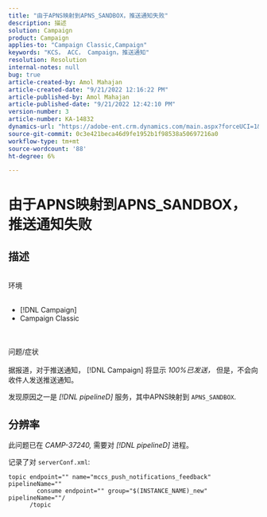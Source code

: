 ```yaml
---
title: "由于APNS映射到APNS_SANDBOX，推送通知失败"
description: 描述
solution: Campaign
product: Campaign
applies-to: "Campaign Classic,Campaign"
keywords: "KCS， ACC， Campaign，推送通知"
resolution: Resolution
internal-notes: null
bug: true
article-created-by: Amol Mahajan
article-created-date: "9/21/2022 12:16:22 PM"
article-published-by: Amol Mahajan
article-published-date: "9/21/2022 12:42:10 PM"
version-number: 3
article-number: KA-14832
dynamics-url: "https://adobe-ent.crm.dynamics.com/main.aspx?forceUCI=1&pagetype=entityrecord&etn=knowledgearticle&id=d0109231-a739-ed11-9db1-002248086cae"
source-git-commit: 0c3e421beca46d9fe1952b1f98538a50697216a0
workflow-type: tm+mt
source-wordcount: '88'
ht-degree: 6%

---
```


# 由于APNS映射到APNS_SANDBOX，推送通知失败

## 描述

<br>环境<br><br>
- [!DNL Campaign]
- Campaign Classic

<br><br>问题/症状<br><br>
据报道，对于推送通知， [!DNL Campaign] 将显示 *100%已发送，* 但是，不会向收件人发送推送通知。

发现原因之一是 *[!DNL pipelineD]* 服务，其中APNS映射到 `APNS_SANDBOX`.


## 分辨率


此问题已在 *CAMP-37240,* 需要对 *[!DNL pipelineD]* 进程。

记录了对 `serverConf.xml`:


```
topic endpoint="" name="mccs_push_notifications_feedback" pipelineName=""
        consume endpoint="" group="$(INSTANCE_NAME)_new" pipelineName=""/
      /topic
```

